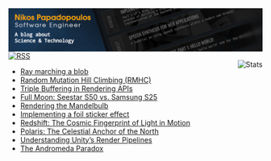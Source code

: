 <img align="center" src="https://raw.githubusercontent.com/4rknova/4rknova/main/banner.png">
<div>
  <a href="https://www.4rknova.com/feed.xml" target="blank">
    <img alt="RSS" src="https://img.shields.io/badge/RSS-0066cc?style=for-the-badge&logo=rss&logoColor=white"
alt="RSS Feed"/>
  </a>
</div>

 <img alt="Stats" align="right" src="https://github-readme-stats.vercel.app/api/top-langs?username=4rknova&show_icons=true&locale=en&layout=compact&theme=dark" alt="4rknova" />

<!-- BLOG-POST-LIST:START -->
- [Ray marching a blob](https://www.4rknova.com//blog/2025/09/21/blob-3d)
- [Random Mutation Hill Climbing &lpar;RMHC&rpar;](https://www.4rknova.com//blog/2025/09/20/rmhc)
- [Triple Buffering in Rendering APIs](https://www.4rknova.com//blog/2025/09/12/triple-buffering)
- [Full Moon: Seestar S50 vs. Samsung S25](https://www.4rknova.com//blog/2025/09/08/moon-photos)
- [Rendering the Mandelbulb](https://www.4rknova.com//blog/2025/09/01/mandelbulb)
- [Implementing a foil sticker effect](https://www.4rknova.com//blog/2025/08/30/foil-sticker)
- [Redshift: The Cosmic Fingerprint of Light in Motion](https://www.4rknova.com//blog/2025/08/15/red-shift)
- [Polaris: The Celestial Anchor of the North](https://www.4rknova.com//blog/2025/08/11/polaris)
- [Understanding Unity’s Render Pipelines](https://www.4rknova.com//blog/2025/08/04/unity-render-pipelines)
- [The Andromeda Paradox](https://www.4rknova.com//blog/2025/08/01/andromeda-paradox)
<!-- BLOG-POST-LIST:END -->
